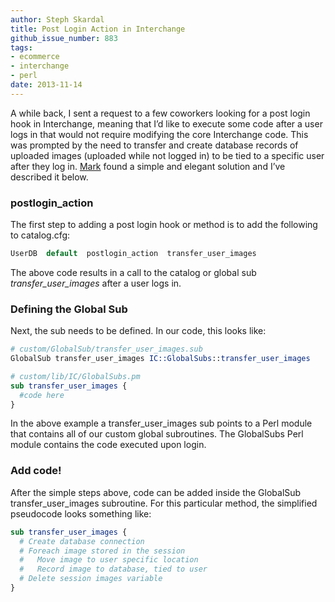 ```yaml
---
author: Steph Skardal
title: Post Login Action in Interchange
github_issue_number: 883
tags:
- ecommerce
- interchange
- perl
date: 2013-11-14
---
```


A while back, I sent a request to a few coworkers looking for a post login hook in Interchange, meaning that I’d like to execute some code after a user logs in that would not require modifying the core Interchange code. This was prompted by the need to transfer and create database records of uploaded images (uploaded while not logged in) to be tied to a specific user after they log in. [Mark](/team/mark-johnson/) found a simple and elegant solution and I’ve described it below.

### postlogin_action

The first step to adding a post login hook or method is to add the following to catalog.cfg:

```perl
UserDB  default  postlogin_action  transfer_user_images
```

The above code results in a call to the catalog or global sub *transfer_user_images* after a user logs in.

### Defining the Global Sub

Next, the sub needs to be defined. In our code, this looks like:

```perl
# custom/GlobalSub/transfer_user_images.sub
GlobalSub transfer_user_images IC::GlobalSubs::transfer_user_images
```

```perl
# custom/lib/IC/GlobalSubs.pm
sub transfer_user_images {
  #code here
}
```

In the above example a transfer_user_images sub points to a Perl module that contains all of our custom global subroutines. The GlobalSubs Perl module contains the code executed upon login.

### Add code!

After the simple steps above, code can be added inside the GlobalSub transfer_user_images subroutine. For this particular method, the simplified pseudocode looks something like:

```perl
sub transfer_user_images {
  # Create database connection
  # Foreach image stored in the session
  #   Move image to user specific location
  #   Record image to database, tied to user
  # Delete session images variable
}
```
